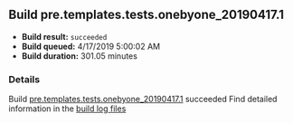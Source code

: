 ## Build pre.templates.tests.onebyone_20190417.1
- **Build result:** `succeeded`
- **Build queued:** 4/17/2019 5:00:02 AM
- **Build duration:** 301.05 minutes
### Details
Build [pre.templates.tests.onebyone_20190417.1](https://winappstudio.visualstudio.com/web/build.aspx?pcguid=a4ef43be-68ce-4195-a619-079b4d9834c2&builduri=vstfs%3a%2f%2f%2fBuild%2fBuild%2f27599) succeeded
Find detailed information in the [build log files](https://uwpctdiags.blob.core.windows.net/buildlogs/pre.templates.tests.onebyone_20190417.1_logs.zip)
